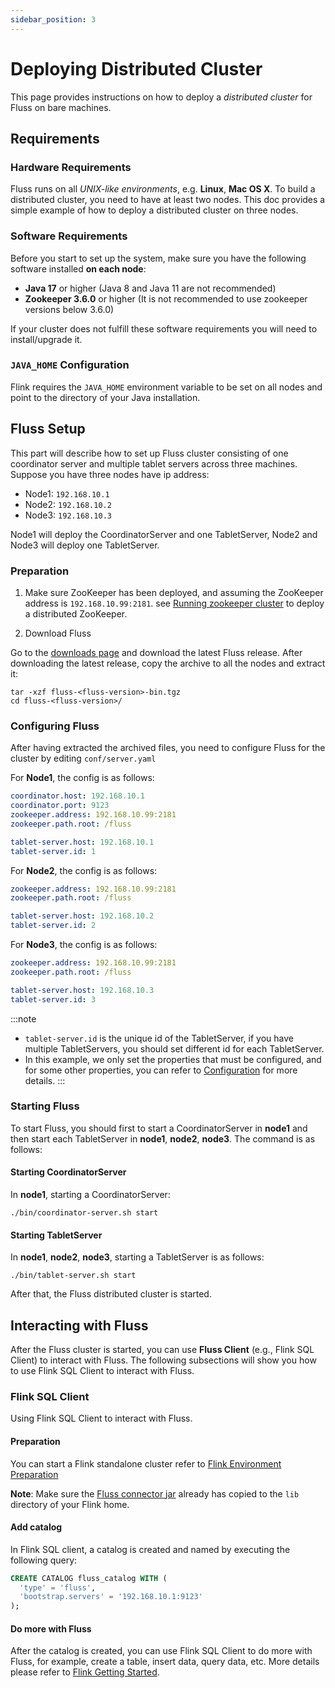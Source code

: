```yaml
---
sidebar_position: 3
---
```


# Deploying Distributed Cluster

This page provides instructions on how to deploy a *distributed cluster* for Fluss on bare machines.


## Requirements

### Hardware Requirements

Fluss runs on all *UNIX-like environments*, e.g. **Linux**, **Mac OS X**.
To build a distributed cluster, you need to have at least two nodes.
This doc provides a simple example of how to deploy a distributed cluster on three nodes.

### Software Requirements

Before you start to set up the system, make sure you have the following software installed **on each node**:
- **Java 17** or higher (Java 8 and Java 11 are not recommended)
- **Zookeeper 3.6.0** or higher (It is not recommended to use zookeeper versions below 3.6.0)

If your cluster does not fulfill these software requirements you will need to install/upgrade it.

### `JAVA_HOME` Configuration

Flink requires the `JAVA_HOME` environment variable to be set on all nodes and point to the directory of your Java installation.

## Fluss Setup

This part will describe how to set up Fluss cluster consisting of one coordinator server and multiple tablet servers
across three machines. Suppose you have three nodes have ip address:
- Node1: `192.168.10.1`
- Node2: `192.168.10.2`
- Node3: `192.168.10.3`

Node1 will deploy the CoordinatorServer and one TabletServer, Node2 and Node3 will deploy one TabletServer.

### Preparation

1. Make sure ZooKeeper has been deployed, and assuming the ZooKeeper address is `192.168.10.99:2181`. see [Running zookeeper cluster](https://zookeeper.apache.org/doc/r3.6.0/zookeeperStarted.html#sc_RunningReplicatedZooKeeper) to deploy a distributed ZooKeeper.

2. Download Fluss


Go to the [downloads page](/downloads) and download the latest Fluss release. After downloading the latest release, copy the archive to all the nodes and extract it:

```shell
tar -xzf fluss-<fluss-version>-bin.tgz
cd fluss-<fluss-version>/
```

### Configuring Fluss

After having extracted the archived files, you need to configure Fluss for the cluster by editing `conf/server.yaml`

For **Node1**, the config is as follows:
```yaml
coordinator.host: 192.168.10.1
coordinator.port: 9123
zookeeper.address: 192.168.10.99:2181
zookeeper.path.root: /fluss

tablet-server.host: 192.168.10.1
tablet-server.id: 1
```

For **Node2**, the config is as follows:
```yaml
zookeeper.address: 192.168.10.99:2181
zookeeper.path.root: /fluss

tablet-server.host: 192.168.10.2
tablet-server.id: 2
```

For **Node3**, the config is as follows:
```yaml
zookeeper.address: 192.168.10.99:2181
zookeeper.path.root: /fluss

tablet-server.host: 192.168.10.3
tablet-server.id: 3
```

:::note
- `tablet-server.id` is the unique id of the TabletServer, if you have multiple TabletServers, you should set different id for each TabletServer.
- In this example, we only set the properties that must be configured, and for some other properties, you can refer to [Configuration](/docs/maintenance/configuration/) for more details.
  :::

### Starting Fluss

To start Fluss, you should first to start a CoordinatorServer in **node1** and
then start each TabletServer in **node1**, **node2**, **node3**. The command is as follows:

#### Starting CoordinatorServer

In **node1**, starting a CoordinatorServer:
```shell
./bin/coordinator-server.sh start
```

#### Starting TabletServer

In **node1**, **node2**, **node3**, starting a TabletServer is as follows:
```shell
./bin/tablet-server.sh start
```

After that, the Fluss distributed cluster is started.

## Interacting with Fluss

After the Fluss cluster is started, you can use **Fluss Client** (e.g., Flink SQL Client) to interact with Fluss.
The following subsections will show you how to use Flink SQL Client to interact with Fluss.

### Flink SQL Client

Using Flink SQL Client to interact with Fluss.

#### Preparation

You can start a Flink standalone cluster refer to [Flink Environment Preparation](/docs/engine-flink/getting-started#preparation-when-using-flink-sql-client)

**Note**: Make sure the [Fluss connector jar](/downloads/) already has copied to the `lib` directory of your Flink home.

#### Add catalog

In Flink SQL client, a catalog is created and named by executing the following query:
```sql title="Flink SQL"
CREATE CATALOG fluss_catalog WITH (
  'type' = 'fluss',
  'bootstrap.servers' = '192.168.10.1:9123'
);
```

#### Do more with Fluss

After the catalog is created, you can use Flink SQL Client to do more with Fluss, for example, create a table, insert data, query data, etc.
More details please refer to [Flink Getting Started](/docs/engine-flink/getting-started/).
